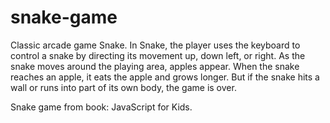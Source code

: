 # snake-game
Classic arcade game Snake.
In Snake, the player uses the keyboard to control a snake by directing its movement up, down left, or right. As the snake moves around the playing area, apples appear. When the snake reaches an apple, it eats the apple and grows longer. But if the snake hits a wall or runs into part of its own body, the game is over.

Snake game from book: JavaScript for Kids.
